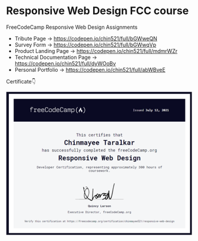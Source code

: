 # Responsive Web Design FCC course
FreeCodeCamp Responsive Web Design Assignments

- Tribute Page -> https://codepen.io/chin521/full/bGWweQN
- Survey Form -> https://codepen.io/chin521/full/bGWwqVp
- Product Landing Page -> https://codepen.io/chin521/full/mdmrWZr
- Technical Documentation Page -> https://codepen.io/chin521/full/dyWOoBv
- Personal Portfolio -> https://codepen.io/chin521/full/abWBveE

Certificate👇


![fCC Certificate](https://raw.githubusercontent.com/chinmayee521/ResponsiveWebDesignFCC/master/images/FCC-ResponsiveWebDesignCertificate.png)
